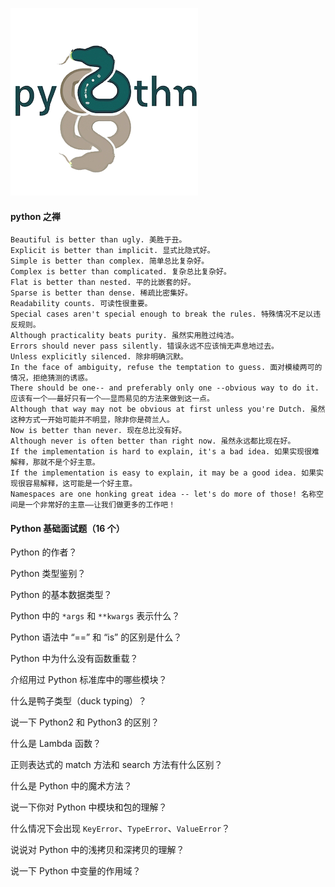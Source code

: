 ![](./asset/img/python_logo.png)

#### python 之禅

```
Beautiful is better than ugly. 美胜于丑。
Explicit is better than implicit. 显式比隐式好。
Simple is better than complex. 简单总比复杂好。
Complex is better than complicated. 复杂总比复杂好。
Flat is better than nested. 平的比嵌套的好。
Sparse is better than dense. 稀疏比密集好。
Readability counts. 可读性很重要。
Special cases aren't special enough to break the rules. 特殊情况不足以违反规则。
Although practicality beats purity. 虽然实用胜过纯洁。
Errors should never pass silently. 错误永远不应该悄无声息地过去。
Unless explicitly silenced. 除非明确沉默。
In the face of ambiguity, refuse the temptation to guess. 面对模棱两可的情况，拒绝猜测的诱惑。
There should be one-- and preferably only one --obvious way to do it. 应该有一个——最好只有一个——显而易见的方法来做到这一点。
Although that way may not be obvious at first unless you're Dutch. 虽然这种方式一开始可能并不明显，除非你是荷兰人。
Now is better than never. 现在总比没有好。
Although never is often better than right now. 虽然永远都比现在好。
If the implementation is hard to explain, it's a bad idea. 如果实现很难解释，那就不是个好主意。
If the implementation is easy to explain, it may be a good idea. 如果实现很容易解释，这可能是一个好主意。
Namespaces are one honking great idea -- let's do more of those! 名称空间是一个非常好的主意——让我们做更多的工作吧！
```

#### Python 基础面试题（16 个）

Python 的作者？

Python 类型鉴别？

Python 的基本数据类型？

Python 中的 `*args` 和 `**kwargs` 表示什么？

Python 语法中 “==” 和 “is” 的区别是什么？

Python 中为什么没有函数重载？

介绍用过 Python 标准库中的哪些模块？

什么是鸭子类型（duck typing）？

说一下 Python2 和 Python3 的区别？

什么是 Lambda 函数？

正则表达式的 match 方法和 search 方法有什么区别？

什么是 Python 中的魔术方法？

说一下你对 Python 中模块和包的理解？

什么情况下会出现 `KeyError`、`TypeError`、`ValueError`？

说说对 Python 中的浅拷贝和深拷贝的理解？

说一下 Python 中变量的作用域？

